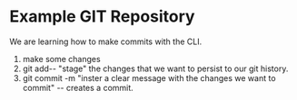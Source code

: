 # Example GIT Repository

We are learning how to make commits with the CLI.

1. make some changes
2. git add-- "stage" the changes that we want to persist to our git history.
3. git commit -m "inster a clear message with the changes we want to commit" -- creates a commit.
